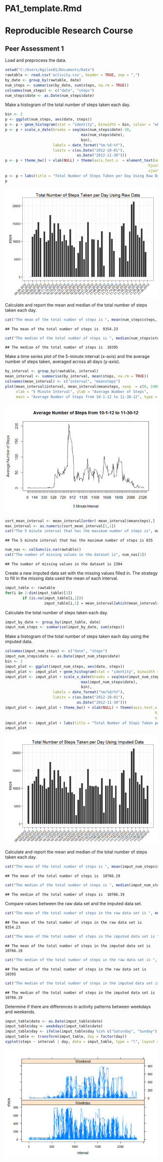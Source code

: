# PA1_template.Rmd

# Reproducible Research Course
## Peer Assessment 1


Load and preprocess the data.

```r
setwd("C:/Users/Agilex01/Documents/Data")
rawtable <- read.csv('activity.csv', header = TRUE, sep = ",")
by_date <- group_by(rawtable, date)
num_steps <- summarise(by_date, sum(steps, na.rm = TRUE))
colnames(num_steps) <- c("date", "steps")
num_steps$date <- as.Date(num_steps$date)
```
Make a histogram of the total number of steps taken each day.

```r
bin <- 2
p <- ggplot(num_steps, aes(date, steps))
p <- p + geom_histogram(stat = "identity", binwidth = bin, colour = "white")
p <- p + scale_x_date(breaks = seq(min(num_steps$date)-10,
                                   max(num_steps$date),
                                   bin),
                      labels = date_format("%m-%d-%Y"),
                      limits = c(as.Date("2012-10-01"),
                                 as.Date("2012-11-30")))
p <- p + theme_bw() + xlab(NULL) + theme(axis.text.x  = element_text(angle=45,
                                                                  hjust = 1,
                                                                  vjust = 1))
p <- p + labs(title = "Total Number of Steps Taken per Day Using Raw Data") 
p
```

![](PA1_template_files/figure-html/unnamed-chunk-3-1.png) 
  
Calculate and report the mean and median of the total number of steps taken each day.

```r
cat("The mean of the total number of steps is ", mean(num_steps$steps, na.rm = TRUE))
```

```
## The mean of the total number of steps is  9354.23
```

```r
cat("The median of the total number of steps is ", median(num_steps$steps, na.rm = TRUE))
```

```
## The median of the total number of steps is  10395
```
Make a time series plot of the 5-minute interval (x-axis)
and the average number of steps taken, averaged across all days (y-axis).

```r
by_interval <- group_by(rawtable, interval)
mean_interval <- summarise(by_interval, mean(steps, na.rm = TRUE))
colnames(mean_interval) <- c("interval", "meansteps")
plot(mean_interval$interval, mean_interval$meansteps, xaxp  = c(0, 2400, 100), 
     xlab = "5 Minute Interval", ylab = "Average Number of Steps", 
     main = "Average Number of Steps from 10-1-12 to 11-30-12", type = "l")
```

![](PA1_template_files/figure-html/unnamed-chunk-5-1.png) 
  

```r
sort_mean_interval <- mean_interval[order(-mean_interval$meansteps),]
max_interval <- as.numeric(sort_mean_interval[1,1])
cat("The 5 minute interval that has the maximum number of steps is", max_interval)
```

```
## The 5 minute interval that has the maximum number of steps is 835
```

```r
num_nas <- colSums(is.na(rawtable))
cat("The number of missing values in the dataset is", num_nas[1])
```

```
## The number of missing values in the dataset is 2304
```
  
Create a new imputed data set with the missing values filled in.
The strategy to fill in the missing data used the mean of each interval. 

```r
imput_table <- rawtable
for(i in 1:dim(imput_table)[1])
        if (is.na(imput_table[i,1]))
                  imput_table[i,1] = mean_interval[which(mean_interval$interval == imput_table[i,3]),2]
```
Calculate the total number of steps taken each day.

```r
imput_by_date <- group_by(imput_table, date)
imput_num_steps <- summarise(imput_by_date, sum(steps))
```

Make a histogram of the total number of steps taken each day using the imputed data.

```r
colnames(imput_num_steps) <- c("date", "steps")
imput_num_steps$date <- as.Date(imput_num_steps$date)
bin <- 2
imput_plot <- ggplot(imput_num_steps, aes(date, steps))
imput_plot <- imput_plot + geom_histogram(stat = "identity", binwidth = bin, colour = "white")
imput_plot <- imput_plot + scale_x_date(breaks = seq(min(imput_num_steps$date)-10,
                                   max(imput_num_steps$date),
                                   bin),
                      labels = date_format("%m/%d/%Y"),
                      limits = c(as.Date("2012-10-01"),
                                 as.Date("2012-11-30")))
imput_plot <- imput_plot + theme_bw() + xlab(NULL) + theme(axis.text.x  = element_text(angle=45,
                                                                     hjust = 1,
                                                                     vjust = 1))
imput_plot <- imput_plot + labs(title = "Total Number of Steps Taken per Day Using Imputed Data")
imput_plot
```

![](PA1_template_files/figure-html/unnamed-chunk-9-1.png) 
  
Calculate and report the mean and median of the total number of steps taken each day.

```r
cat("The mean of the total number of steps is ", mean(imput_num_steps$steps, na.rm = TRUE))
```

```
## The mean of the total number of steps is  10766.19
```

```r
cat("The median of the total number of steps is ", median(imput_num_steps$steps, na.rm = TRUE))
```

```
## The median of the total number of steps is  10766.19
```
Compare values between the raw data set and the imputed data set.

```r
cat("The mean of the total number of steps in the raw data set is ", mean(num_steps$steps, na.rm = TRUE))
```

```
## The mean of the total number of steps in the raw data set is  9354.23
```

```r
cat("The mean of the total number of steps in the imputed data set is ", mean(imput_num_steps$steps, na.rm = TRUE))
```

```
## The mean of the total number of steps in the imputed data set is  10766.19
```

```r
cat("The median of the total number of steps in the raw data set is ", median(num_steps$steps, na.rm = TRUE))
```

```
## The median of the total number of steps in the raw data set is  10395
```

```r
cat("The median of the total number of steps in the imputed data set is ", median(imput_num_steps$steps, na.rm = TRUE))
```

```
## The median of the total number of steps in the imputed data set is  10766.19
```
Determine if there are differences in activity patterns between weekdays and weekends.

```r
imput_table$date <- as.Date(imput_table$date)
imput_table$day <- weekdays(imput_table$date)
imput_table$day <- ifelse(imput_table$day %in% c("Saturday", "Sunday"), "Weekend", "Weekday")
imput_table <- transform(imput_table, day = factor(day))
xyplot(steps ~ interval | day, data = imput_table, type = "l", layout = c(1,2))
```

![](PA1_template_files/figure-html/unnamed-chunk-12-1.png) 
